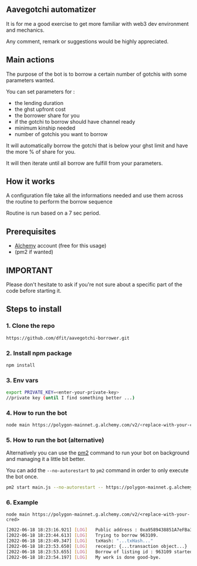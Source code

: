 ## Aavegotchi automatizer

It is for me a good exercise to get more familiar with web3 dev environment and mechanics.

Any comment, remark or suggestions would be highly appreciated.

## Main actions

The purpose of the bot is to borrow a certain number of gotchis with some parameters wanted.

You can set parameters for : 
- the lending duration
- the ghst upfront cost
- the borrower share for you
- if the gotchi to borrow should have channel ready
- minimum kinship needed 
- number of gotchis you want to borrow

It will automatically borrow the gotchi that is below your ghst limit and have the more % of share for you.

It will then iterate until all borrow are fulfill from your parameters.

## How it works ##

A configuration file take all the informations needed and use them across the routine to perform the borrow sequence

Routine is run based on a 7 sec period.

## Prerequisites

* [Alchemy](https://dashboard.alchemyapi.io/) account (free for this usage)
* (pm2 if wanted)


## IMPORTANT ##
Please don't hesitate to ask if you're not sure about a specific part of the code before starting it.

## Steps to install

### 1. Clone the repo

```bash 
https://github.com/dfit/aavegotchi-borrower.git
```

### 2. Install npm package

```bash 
npm install
```

### 3. Env vars

```bash 
export PRIVATE_KEY=<enter-your-private-key> 
//private key (until I find something better ...)
```

### 4. How to run the bot
```bash
node main https://polygon-mainnet.g.alchemy.com/v2/<replace-with-your-cred>
```

### 5. How to run the bot (alternative)

Alternatively you can use the [pm2](https://pm2.keymetrics.io/docs/usage/quick-start/) command to run your bot on background and managing it a little bit better.

You can add the `--no-autorestart` to `pm2` command in order to only execute the bot once.

```bash
pm2 start main.js --no-autorestart -- https://polygon-mainnet.g.alchemy.com/v2/<replace-with-your-cred> 
```

### 6. Example

`node main https://polygon-mainnet.g.alchemy.com/v2/<replace-with-your-cred>`
```bash
[2022-06-18 18:23:16.921] [LOG]   Public address : 0xa9589438851A7eFBa37bC45ebE2be558c4bA3055
[2022-06-18 18:23:44.613] [LOG]   Trying to borrow 963109.
[2022-06-18 18:23:49.347] [LOG]   txHash: "...txHash..."
[2022-06-18 18:23:53.650] [LOG]   receipt: {...transaction object...}
[2022-06-18 18:23:53.655] [LOG]   Borrow of listing id : 963109 started.
[2022-06-18 18:23:54.197] [LOG]   My work is done good-bye.

```
